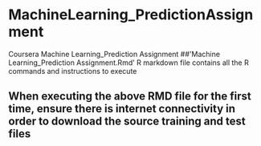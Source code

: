 # MachineLearning_PredictionAssignment
Coursera Machine Learning_Prediction Assignment 
##'Machine Learning_Prediction Assignment.Rmd' R markdown file contains all the R commands and instructions to execute
## When executing the above RMD file for the first time, ensure there is internet connectivity in order to download the source training and test files
